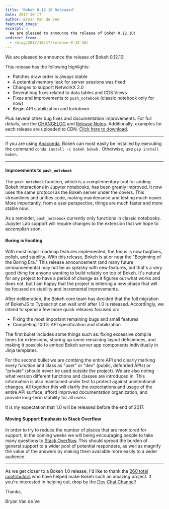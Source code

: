 ```yaml
---
title: 'Bokeh 0.12.10 Released'
date: 2017-10-17
author: Bryan Van de Ven
featured_image:
excerpt: >
  We are pleased to announce the release of Bokeh 0.12.10!
redirect_from:
  - /blog/2017/10/17/release-0-12-10/
---
```


We are pleased to announce the release of Bokeh 0.12.10!

This release has the following highlights:

* Patches draw order is always stable
* A potential memory leak for server sessions was fixed
* Changes to support NetworkX 2.0
* Several bug fixes related to data tables and CDS Views
* Fixes and improvements to `push_notebook` (classic notebook only for now)
* Begin API stabilization and lockdown

Plus several other bug fixes and documentation improvements.
For full details, see the [CHANGELOG](https://github.com/bokeh/bokeh/blob/master/CHANGELOG)
and [Release Notes](https://bokeh.pydata.org/en/0.12.10/docs/releases/0.12.10.html).
Additionally, examples for each release are uploaded to CDN.
[Click here to download](https://cdn.pydata.org/bokeh/examples/examples-0.12.10.zip).

-----

If you are using
[Anaconda](https://www.anaconda.com/downloads), Bokeh can most easily be installed
by executing the command ``conda install -c bokeh bokeh`` . Otherwise, use
``pip install bokeh``.

-----

#### Improvements to `push_notebook`

The `push_notebook` function, which is a complementary tool for adding Bokeh interactions
in Jupyter notebooks, has been greatly improved. It now uses the same protocol as
the Bokeh server under the covers. This streamlines and unifies code, making maintenance
and testing much easier. More importantly, from a user perspective, things are much
faster and more stable now.

As a reminder, `push_notebook` currently only functions in classic notebooks. Jupyter
Lab support will require changes to the extension that we hope to accomplish soon.

#### Boring is Exciting

With most major roadmap features implemented, the focus is now bugfixes, polish,
and stability. With this release, Bokeh is at or near the "Beginning of the
Boring Era." This release announcement (and many future announcements) may not be as splashy
with new features, but that's a very good thing for anyone wanting to build reliably
on top of Bokeh. It's natural for any project to have a period of change as it
figures out what works and does not, but I am happy that the project is entering
a new phase that will be focused on stability and incremental improvements.

After deliberation, the Bokeh core team has decided that the full migration of BokehJS
to Typescript can wait until after 1.0 is released. Accordingly, we intend to spend a
few more quick releases focused on:

* Fixing the most important remaining bugs and small features
* Completing 100% API specification and stabilization

The first bullet includes some things such as: fixing excessive compile times for
extensions, shoring up some remaining layout deficiences, and making it possible to
embed  Bokeh server app components individually in Jinja templates.

For the second bullet we are combing the entire API and clearly marking every function
and class as "user" or "dev"  (public, defended APIs) or "private" (should never be used
outside the project). We are also noting what version different functions and classes are
introduced in. This information is also maintained under test to protect against
unintentional changes. All together this will clarify the expectations and usage of the
entire API surface, afford improved documentation organization, and provide long-term
stability for all users.

It is my expectation that 1.0 will be released before the end of 2017.

#### Moving Support Emphasis to Stack Overflow

In order to try to reduce the number of places that are monitored for support, in the
coming weeks we will being encouraging people to take many questions to [Stack
Overflow](https://stackoverflow.com/questions/tagged/bokeh). This should spread the
burden of general support to a wider pool of potential responders, as well as magnify
the value of the answers by making them available more easily to a wider audience.

-----

As we get closer to a Bokeh 1.0 release, I'd like to thank the [260
total contributors](https://github.com/bokeh/bokeh/graphs/contributors) who
have helped make Bokeh such an amazing project. If you're interested in
helping out, drop by the [Dev Chat Channel](https://gitter.im/bokeh/bokeh-dev)!

Thanks,

Bryan Van de Ve
